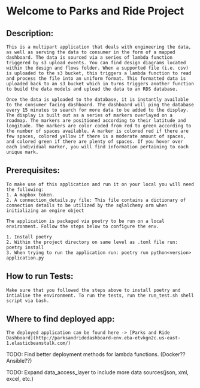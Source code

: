# Welcome to Parks and Ride Project


## Description:
    This is a multipart application that deals with engineering the data, as well as serving the data to consumer in the form of a mapped dashboard. The data is sourced via a series of lambda function triggered by s3 upload events. You can find design diagrams located within the design and flows folder. When a supported file (i.e. csv) is uploaded to the s3 bucket, this triggers a lambda function to read and process the file into an uniform format. This formatted data is uploaded back to an s3 bucket which in turns triggers another function to build the data models and upload the data to an RDS database. 

    Once the data is uploaded to the database, it is instantly available to the consumer facing dashboard. The dashboard will ping the database every 15 minutes to search for more data to be added to the display. The display is built out as a series of markers overlayed on a roadmap. The markers are positioned according to their latitude and longitude. The markers are color coded from red to green according to the number of spaces available. A marker is colored red if there are few spaces, colored yellow if there is a moderate amount of spaces, and colored green if there are plenty of spaces. If you hover over each individual marker, you will find information pertaining to each unique mark. 


## Prerequisites:
    To make use of this application and run it on your local you will need the following: 
    1. A mapbox token.
    2. A connection_details.py file: This file contains a dictionary of connection details to be utilized by the sqlalchemy orm when initializing an engine object
    
    The application is packaged via poetry to be run on a local environment. Follow the steps below to configure the env.

    1. Install poetry
    2. Within the project directory on same level as .toml file run: poetry install
    3. When trying to run the application run: poetry run python<version> application.py

## How to run Tests:

    Make sure that you followed the steps above to install poetry and intialise the environment. To run the tests, run the run_test.sh shell script via bash.

## Where to find deployed app:
    The deployed application can be found here -> [Parks and Ride Dashboard](http://parksandridedashboard-env.eba-etvkgn2c.us-east-1.elasticbeanstalk.com/)


TODO: Find better deployment methods for lambda functions. (Docker?? Ansible??)

TODO: Expand data_access_layer to include more data sources(json, xml, excel, etc.)
